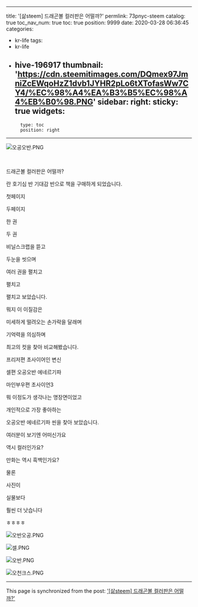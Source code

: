 
---
title: '[삶steem] 드래곤볼 컬러판은 어떨까?'
permlink: 73pnyc-steem
catalog: true
toc_nav_num: true
toc: true
position: 9999
date: 2020-03-28 06:36:45
categories:
- kr-life
tags:
- kr-life
- hive-196917
thumbnail: 'https://cdn.steemitimages.com/DQmex97JmniZcEWqoHzZ1dvb1JYHR2pLo6tXTofasWw7CY4/%EC%98%A4%EA%B3%B5%EC%98%A4%EB%B0%98.PNG'
sidebar:
    right:
        sticky: true
widgets:
    -
        type: toc
        position: right
---


![오공오반.PNG](https://cdn.steemitimages.com/DQmex97JmniZcEWqoHzZ1dvb1JYHR2pLo6tXTofasWw7CY4/%EC%98%A4%EA%B3%B5%EC%98%A4%EB%B0%98.PNG)

<br>

드래곤볼 컬러판은 어떨까?

란 호기심 반 기대감 반으로 책을 구매하게 되었습니다.

첫페이지

두페이지 

한 권

두 권

비닐스크랩을 뜯고

두눈을 씻으며

여러 권을 펼치고

펼치고 

펼치고 보았습니다.

뭐지 이 이질감은

미세하게 떨려오는 손가락을 달래며

기억력을 의심하며

최고의 컷을 찾아 비교해봤습니다.

프리저편 초사이어인 변신

셀편 오공오반 에네르기파 

마인부우편 초사이언3 

뭐 이정도가 생각나는 명장면이었고

개인적으로 가장 좋아하는

오공오반 에네르기파 씬을 찾아 보았습니다.

여러분이 보기엔 어떠신가요

역시 컬러인가요?

만화는 역시 흑백인가요?

물론

사진이 

실물보다

훨씬 더 낫습니다

ㅎㅎㅎㅎ


![오반오공.PNG](https://cdn.steemitimages.com/DQmS5RE3bKXj9wHw9Gfu6cTif299wJm54zcBd48srQ6nvk4/%EC%98%A4%EB%B0%98%EC%98%A4%EA%B3%B5.PNG)

![셀.PNG](https://cdn.steemitimages.com/DQmWvJ7CC3eCWe7eQZhxfRTD1Lt43pMvmxWa1vRUDiBPiV1/%EC%85%80.PNG)

![오반.PNG](https://cdn.steemitimages.com/DQmNsXyWzVWZBNaabCCSkdtZGdEjYQhg1AZLach1ktWVc4r/%EC%98%A4%EB%B0%98.PNG)

![오천크스.PNG](https://cdn.steemitimages.com/DQmYqqJ9m1uw6diNvWupRowaevV447kG3PvstLtQag2uAG8/%EC%98%A4%EC%B2%9C%ED%81%AC%EC%8A%A4.PNG)

- - -

This page is synchronized from the post: ['[삶steem] 드래곤볼 컬러판은 어떨까?'](https://steemit.com/@coreabeforekorea/73pnyc-steem)
